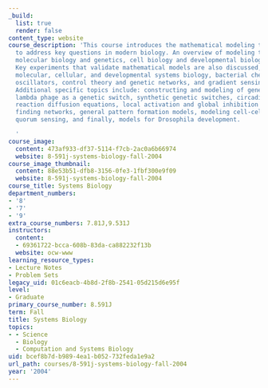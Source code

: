 ```yaml
---
_build:
  list: true
  render: false
content_type: website
course_description: 'This course introduces the mathematical modeling techniques needed
  to address key questions in modern biology. An overview of modeling techniques in
  molecular biology and genetics, cell biology and developmental biology is covered.
  Key experiments that validate mathematical models are also discussed, as well as
  molecular, cellular, and developmental systems biology, bacterial chemotaxis, genetic
  oscillators, control theory and genetic networks, and gradient sensing systems.
  Additional specific topics include: constructing and modeling of genetic networks,
  lambda phage as a genetic switch, synthetic genetic switches, circadian rhythms,
  reaction diffusion equations, local activation and global inhibition models, center
  finding networks, general pattern formation models, modeling cell-cell communication,
  quorum sensing, and finally, models for Drosophila development.

  '
course_image:
  content: 473af933-df37-5114-f7cb-2ac0a6b66974
  website: 8-591j-systems-biology-fall-2004
course_image_thumbnail:
  content: 88e53b51-dfb8-3156-0fe3-1fbf300e9f09
  website: 8-591j-systems-biology-fall-2004
course_title: Systems Biology
department_numbers:
- '8'
- '7'
- '9'
extra_course_numbers: 7.81J,9.531J
instructors:
  content:
  - 69361722-bcca-608b-83da-ca882232f13b
  website: ocw-www
learning_resource_types:
- Lecture Notes
- Problem Sets
legacy_uid: 01c6eacb-4b8d-2f8b-2541-05d215d6e95f
level:
- Graduate
primary_course_number: 8.591J
term: Fall
title: Systems Biology
topics:
- - Science
  - Biology
  - Computation and Systems Biology
uid: bcef8b7d-b989-4ea1-b052-732feda1e9a2
url_path: courses/8-591j-systems-biology-fall-2004
year: '2004'
---
```

